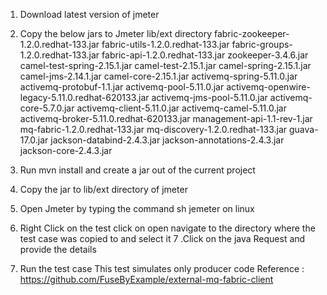1. Download latest version of jmeter
2. Copy the below jars to Jmeter lib/ext directory
	fabric-zookeeper-1.2.0.redhat-133.jar
	fabric-utils-1.2.0.redhat-133.jar
	fabric-groups-1.2.0.redhat-133.jar
	fabric-api-1.2.0.redhat-133.jar
	zookeeper-3.4.6.jar
	camel-test-spring-2.15.1.jar
	camel-test-2.15.1.jar
	camel-spring-2.15.1.jar
	camel-jms-2.14.1.jar
	camel-core-2.15.1.jar
	activemq-spring-5.11.0.jar
	activemq-protobuf-1.1.jar
	activemq-pool-5.11.0.jar
	activemq-openwire-legacy-5.11.0.redhat-620133.jar
	activemq-jms-pool-5.11.0.jar
	activemq-core-5.7.0.jar
	activemq-client-5.11.0.jar
	activemq-camel-5.11.0.jar
	activemq-broker-5.11.0.redhat-620133.jar
	management-api-1.1-rev-1.jar
	mq-fabric-1.2.0.redhat-133.jar
	mq-discovery-1.2.0.redhat-133.jar
	guava-17.0.jar
	jackson-databind-2.4.3.jar
	jackson-annotations-2.4.3.jar
	jackson-core-2.4.3.jar

3. Run mvn install and create a jar out of the current project
4. Copy the jar to lib/ext directory of jmeter
5. Open Jmeter by typing the command sh jemeter on linux
6. Right Click on the test click on open  navigate to the directory where the test case was copied to and select it
7 .Click on the java Request and provide the details
8. Run the test case 
This test simulates only producer code
Reference : https://github.com/FuseByExample/external-mq-fabric-client